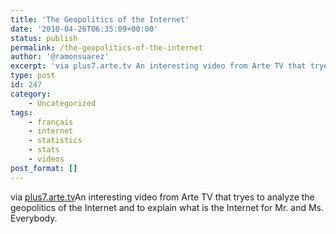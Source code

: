 ```yaml
---
title: 'The Geopolitics of the Internet'
date: '2010-04-26T06:35:09+00:00'
status: publish
permalink: /the-geopolitics-of-the-internet
author: '@ramonsuarez'
excerpt: 'via plus7.arte.tv An interesting video from Arte TV that tryes to analyze the geopolitics of the Internet and to explain what is the Internet for Mr. and Ms. Everybody.'
type: post
id: 247
category:
    - Uncategorized
tags:
    - français
    - internet
    - statistics
    - stats
    - videos
post_format: []
---
```

via [plus7.arte.tv](http://plus7.arte.tv/fr/1697660,CmC=3175036,scheduleId=3129940.html)</div>An interesting video from Arte TV that tryes to analyze the geopolitics of the Internet and to explain what is the Internet for Mr. and Ms. Everybody.

</div>